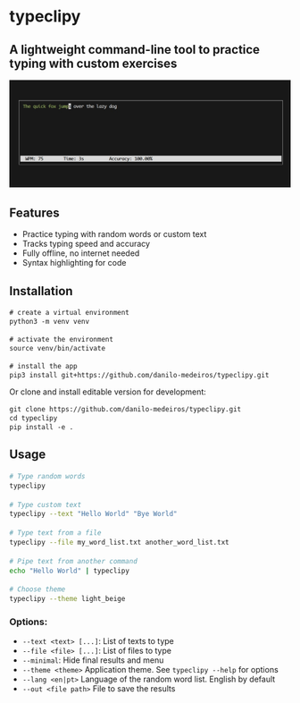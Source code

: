# typeclipy
## A lightweight command-line tool to practice typing with custom exercises

![Screenshot](assets/screenshot.jpg)

## Features
- Practice typing with random words or custom text
- Tracks typing speed and accuracy
- Fully offline, no internet needed
- Syntax highlighting for code

## Installation
```
# create a virtual environment
python3 -m venv venv

# activate the environment
source venv/bin/activate

# install the app
pip3 install git+https://github.com/danilo-medeiros/typeclipy.git
```
Or clone and install editable version for development:
```
git clone https://github.com/danilo-medeiros/typeclipy.git
cd typeclipy
pip install -e .
```

## Usage

```bash
# Type random words
typeclipy

# Type custom text
typeclipy --text "Hello World" "Bye World"

# Type text from a file
typeclipy --file my_word_list.txt another_word_list.txt

# Pipe text from another command
echo "Hello World" | typeclipy

# Choose theme
typeclipy --theme light_beige
```

### Options:
- `--text <text> [...]`: List of texts to type
- `--file <file> [...]`: List of files to type
- `--minimal`: Hide final results and menu
- `--theme <theme>` Application theme. See `typeclipy --help` for options
- `--lang <en|pt>` Language of the random word list. English by default
- `--out <file path>` File to save the results
